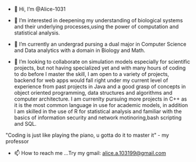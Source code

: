 - 👋 Hi, I’m @Alice-1031

- 👀 I’m interested in deepening my understanding of biological systems and
     their underlying processes,using the power of computation and statistical analysis.
  
- 🌱 I’m currently an undergrad pursing a dual major in Computer Science and Data analytics
     with a domain in Biology and Math.
     
- 💞️ I’m looking to collaborate on simulation models especially for scientific projects,
     but not having specialized yet and with many hours of coding to do before I master the 
     skill, I am open to a variety of projects, backend for web apps would fall right under
     my current level of experience from past projects in Java and a good grasp of concepts in
     object oriented programming, data structures and algorithms and computer architecture.
     I am currenlty pursuing more projects in C++ as it is the most common language in use for
     academic models, in addition I am skilled in the use of R  for statistical analysis and
     familiar with the basics of information security and network motinoring,bash scripting and SQL.

"Coding is just like playing the piano, u gotta do it to master it" - my professor


- 📫 How to reach me ...Try my gmail: alice.a.103199@gmail.com

<!---
Alice-1031/Alice-1031 is a ✨ special ✨ repository because its `README.md` (this file) appears on your GitHub profile.
You can click the Preview link to take a look at your changes.
--->
